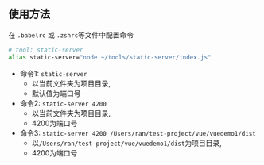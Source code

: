 ## 使用方法
在 `.babelrc` 或 `.zshrc`等文件中配置命令
```bash
# tool: static-server
alias static-server="node ~/tools/static-server/index.js"
```
* 命令1: `static-server`
  * 以当前文件夹为项目目录, 
  * 默认值为端口号
* 命令2: `static-server 4200`
  * 以当前文件夹为项目目录, 
  * 4200为端口号
* 命令3: `static-server 4200 /Users/ran/test-project/vue/vuedemo1/dist`
  * 以`/Users/ran/test-project/vue/vuedemo1/dist`为项目目录, 
  * 4200为端口号
  